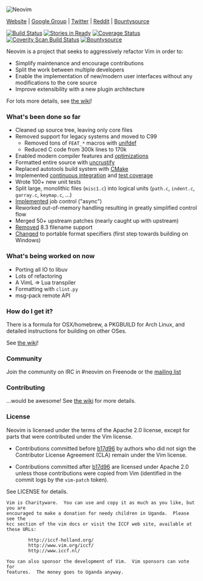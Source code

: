 ![Neovim](https://raw.githubusercontent.com/neovim/neovim.github.io/master/logos/neovim-logo.png)

[Website](http://neovim.org) |
[Google Group](https://groups.google.com/forum/#!forum/neovim) |
[Twitter](http://twitter.com/Neovim) |
[Reddit](http://www.reddit.com/r/neovim) |
[Bountysource](https://www.bountysource.com/teams/neovim)

[![Build Status](https://travis-ci.org/neovim/neovim.svg?branch=master)](https://travis-ci.org/neovim/neovim)
[![Stories in Ready](https://badge.waffle.io/neovim/neovim.png?label=ready)](https://waffle.io/neovim/neovim)
[![Coverage Status](https://img.shields.io/coveralls/neovim/neovim.svg)](https://coveralls.io/r/neovim/neovim)
[![Coverity Scan Build Status](https://scan.coverity.com/projects/2227/badge.svg)](https://scan.coverity.com/projects/2227)
[![Bountysource](https://www.bountysource.com/badge/tracker?tracker_id=461131)](https://www.bountysource.com/trackers/461131-neovim?utm_source=461131&utm_medium=shield&utm_campaign=TRACKER_BADGE)

Neovim is a project that seeks to aggressively refactor Vim in order to:

- Simplify maintenance and encourage contributions
- Split the work between multiple developers
- Enable the implementation of new/modern user interfaces without any
  modifications to the core source
- Improve extensibility with a new plugin architecture

For lots more details, see
[the wiki](https://github.com/neovim/neovim/wiki/Introduction)!

### What's been done so far

- Cleaned up source tree, leaving only core files
- Removed support for legacy systems and moved to C99
    - Removed tons of `FEAT_*` macros with [unifdef]
    - Reduced C code from 300k lines to 170k
- Enabled modern compiler features and [optimizations](https://github.com/neovim/neovim/pull/426)
- Formatted entire source with [uncrustify]
- Replaced autotools build system with [CMake]
- Implemented [continuous integration] and [test coverage]
- Wrote 100+ new unit tests
- Split large, monolithic files (`misc1.c`) into logical units
  (`path.c`, `indent.c`, `garray.c`, `keymap.c`, ...)
- [Implemented](https://github.com/neovim/neovim/pull/475) job control ("async")
- Reworked out-of-memory handling resulting in greatly simplified control flow
- Merged 50+ upstream patches (nearly caught up with upstream)
- [Removed](https://github.com/neovim/neovim/pull/635) 8.3 filename support
- [Changed](https://github.com/neovim/neovim/pull/574) to portable format
  specifiers (first step towards building on Windows)

[unifdef]: http://freecode.com/projects/unifdef
[uncrustify]: http://uncrustify.sourceforge.net/
[CMake]: http://cmake.org/
[continuous integration]: https://travis-ci.org/neovim/neovim
[test coverage]: https://coveralls.io/r/neovim/neovim

### What's being worked on now

- Porting all IO to libuv
- Lots of refactoring
- A VimL => Lua transpiler
- Formatting with `clint.py`
- msg-pack remote API

### How do I get it?

There is a formula for OSX/homebrew, a PKGBUILD for Arch Linux,
and detailed instructions for building on other OSes.

See [the wiki](https://github.com/neovim/neovim/wiki/Installing)!

### Community

Join the community on IRC in #neovim on Freenode or the [mailing list](https://groups.google.com/forum/#!forum/neovim)

### Contributing

...would be awesome! See [the wiki](https://github.com/neovim/neovim/wiki/Contributing) for more details.

### License

Neovim is licensed under the terms of the Apache 2.0 license, except for
parts that were contributed under the Vim license.

- Contributions committed before [b17d96][license-commit] by authors who did
  not sign the Contributor License Agreement (CLA) remain under the Vim license.

- Contributions committed after [b17d96][license-commit] are licensed under
  Apache 2.0 unless those contributions were copied from Vim (identified in 
  the commit logs by the `vim-patch` token).

See LICENSE for details.

    Vim is Charityware.  You can use and copy it as much as you like, but you are
    encouraged to make a donation for needy children in Uganda.  Please see the
    kcc section of the vim docs or visit the ICCF web site, available at these URLs:

            http://iccf-holland.org/
            http://www.vim.org/iccf/
            http://www.iccf.nl/

    You can also sponsor the development of Vim.  Vim sponsors can vote for
    features.  The money goes to Uganda anyway.

[license-commit]: https://github.com/neovim/neovim/commit/b17d9691a24099c9210289f16afb1a498a89d803

<!-- vim: set tw=80: -->
